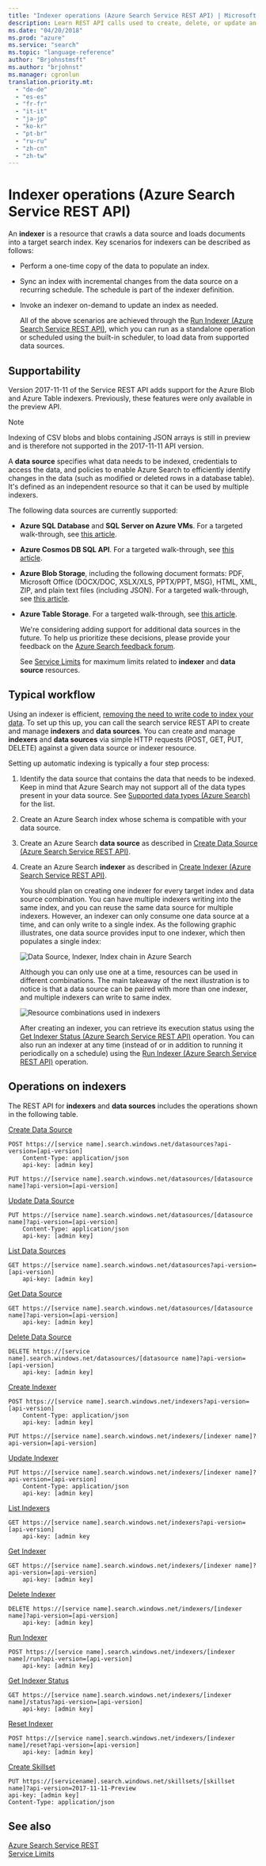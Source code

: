 ```yaml
---
title: "Indexer operations (Azure Search Service REST API) | Microsoft docs"
description: Learn REST API calls used to create, delete, or update an Azure Search indexer used for crawling external data sources for searchable content.
ms.date: "04/20/2018"
ms.prod: "azure"
ms.service: "search"
ms.topic: "language-reference"
author: "Brjohnstmsft"
ms.author: "brjohnst"
ms.manager: cgronlun
translation.priority.mt:
  - "de-de"
  - "es-es"
  - "fr-fr"
  - "it-it"
  - "ja-jp"
  - "ko-kr"
  - "pt-br"
  - "ru-ru"
  - "zh-cn"
  - "zh-tw"
---
```

# Indexer operations (Azure Search Service REST API)

 An **indexer** is a resource that crawls a data source and loads documents into a target search index. Key scenarios for indexers can be described as follows:  

- Perform a one-time copy of the data to populate an index.  

- Sync an index with incremental changes from the data source on a recurring schedule. The schedule is part of the indexer definition.  

- Invoke an indexer on-demand to update an index as needed.  

  All of the above scenarios are achieved through the [Run Indexer &#40;Azure Search Service REST API&#41;](run-indexer.md), which you can run as a standalone operation or scheduled using the built-in scheduler, to load data from supported data sources.  

## Supportability

 Version 2017-11-11 of the Service REST API adds support for the Azure Blob and Azure Table indexers. Previously, these features were only available in the preview API.

 > [!NOTE]
 > Indexing of CSV blobs and blobs containing JSON arrays is still in preview and is therefore not supported in the 2017-11-11 API version.

 A **data source** specifies what data needs to be indexed, credentials to access the data, and policies to enable Azure Search to efficiently identify changes in the data (such as modified or deleted rows in a database table). It's defined as an independent resource so that it can be used by multiple indexers.  

 The following data sources are currently supported:  

- **Azure SQL Database** and **SQL Server on Azure VMs**. For a targeted walk-through, see [this article](https://azure.microsoft.com/documentation/articles/search-howto-connecting-azure-sql-database-to-azure-search-using-indexers/).
- **Azure Cosmos DB SQL API**. For a targeted walk-through, see [this article](https://docs.microsoft.com/azure/search/search-howto-index-documentdb).
- **Azure Blob Storage**, including the following document formats: PDF, Microsoft Office (DOCX/DOC, XSLX/XLS, PPTX/PPT, MSG), HTML, XML, ZIP, and plain text files (including JSON). For  a targeted walk-through, see [this article](https://azure.microsoft.com/documentation/articles/search-howto-indexing-azure-blob-storage).
- **Azure Table Storage**. For a targeted walk-through, see [this article](https://azure.microsoft.com/documentation/articles/search-howto-indexing-azure-tables).

  We're considering adding support for additional data sources in the future. To help us prioritize these decisions, please provide your feedback on the [Azure Search feedback forum](http://feedback.azure.com/forums/263029-azure-search).  

  See [Service Limits](https://azure.microsoft.com/documentation/articles/search-limits-quotas-capacity/) for maximum limits related to **indexer** and **data source** resources.  

## Typical workflow  

Using an indexer is efficient, [removing the need to write code to index your data](https://azure.microsoft.com/en-in/blog/load-data-into-azure-search-with-zero-code-required/). To set up this up, you can call the search service REST API to create and manage **indexers** and **data sources**. You can create and manage **indexers** and **data sources** via simple HTTP requests (POST, GET, PUT, DELETE) against a given data source or indexer resource.  

 Setting up automatic indexing is typically a four step process:  

1. Identify the data source that contains the data that needs to be indexed. Keep in mind that Azure Search may not support all of the data types present in your data source. See [Supported data types &#40;Azure Search&#41;](supported-data-types.md) for the list.  

2. Create an Azure Search index whose schema is compatible with your data source.  

3. Create an Azure Search **data source** as described in [Create Data Source &#40;Azure Search Service REST API&#41;](create-data-source.md).  

4. Create an Azure Search **indexer** as described in [Create Indexer &#40;Azure Search Service REST API&#41;](create-indexer.md).  

   You should plan on creating one indexer for every target index and data source combination. You can have multiple indexers writing into the same index, and you can reuse the same data source for multiple indexers. However, an indexer can only consume one data source at a time, and can only write to a single index. As the following graphic illustrates, one data source provides input to one indexer, which then populates a single index:  

   ![Data Source, Indexer, Index chain in Azure Search](media/azsrch-ds-indxr-index.png "Azsrch-ds-indxr-index")  

   Although you can only use one at a time, resources can be used in different combinations. The main takeaway of the next illustration is to notice is that a data source can be paired with more than one indexer, and multiple indexers can write to same index.  

   ![Resource combinations used in indexers](media/azsrch-ds2-indexer3-index2.png "AzSrch-DS2-Indexer3-Index2")  

   After creating an indexer, you can retrieve its execution status using the [Get Indexer Status &#40;Azure Search Service REST API&#41;](get-indexer-status.md) operation. You can also run an indexer at any time (instead of or in addition to running it periodically on a schedule) using the [Run Indexer &#40;Azure Search Service REST API&#41;](run-indexer.md) operation.  

## Operations on indexers  
 The REST API for **indexers** and **data sources** includes the operations shown in the following table.  

 [Create Data Source](create-data-source.md)  

```http   
POST https://[service name].search.windows.net/datasources?api-version=[api-version]  
    Content-Type: application/json  
    api-key: [admin key]  
```  

```http   
PUT https://[service name].search.windows.net/datasources/[datasource name]?api-version=[api-version]  
```  

 [Update Data Source](update-data-source.md)  

```http   
PUT https://[service name].search.windows.net/datasources/[datasource name]?api-version=[api-version]  
    Content-Type: application/json  
    api-key: [admin key]  
```  

 [List Data Sources](list-data-sources.md)  

```http   
GET https://[service name].search.windows.net/datasources?api-version=[api-version]  
    api-key: [admin key]  
```  

 [Get Data Source](get-data-source.md)  

```http   
GET https://[service name].search.windows.net/datasources/[datasource name]?api-version=[api-version]  
    api-key: [admin key]  
```  

 [Delete Data Source](delete-data-source.md)  

```http   
DELETE https://[service name].search.windows.net/datasources/[datasource name]?api-version=[api-version]  
    api-key: [admin key]  
```  

 [Create Indexer](create-indexer.md)  

```http   
POST https://[service name].search.windows.net/indexers?api-version=[api-version]  
    Content-Type: application/json  
    api-key: [admin key]  
```  

```http   
PUT https://[service name].search.windows.net/indexers/[indexer name]?api-version=[api-version]  
```  

 [Update Indexer](update-indexer.md)  

```http   
PUT https://[service name].search.windows.net/indexers/[indexer name]?api-version=[api-version]  
    Content-Type: application/json  
    api-key: [admin key]  
```  

 [List Indexers](list-indexers.md)  

```http   
GET https://[service name].search.windows.net/indexers?api-version=[api-version]  
    api-key: [admin key  
```  

 [Get Indexer](get-indexer.md)  

```http   
GET https://[service name].search.windows.net/indexers/[indexer name]?api-version=[api-version]  
    api-key: [admin key]  
```  

 [Delete Indexer](delete-indexer.md)  

```http   
DELETE https://[service name].search.windows.net/indexers/[indexer name]?api-version=[api-version]  
    api-key: [admin key]  
```  

 [Run Indexer](run-indexer.md)  

```http   
POST https://[service name].search.windows.net/indexers/[indexer name]/run?api-version=[api-version]  
    api-key: [admin key]  
```  

 [Get Indexer Status](get-indexer-status.md)  

```http   
GET https://[service name].search.windows.net/indexers/[indexer name]/status?api-version=[api-version]  
    api-key: [admin key]  
```  

 [Reset Indexer](reset-indexer.md)  

```http   
POST https://[service name].search.windows.net/indexers/[indexer name]/reset?api-version=[api-version]  
    api-key: [admin key]  
```  

 [Create Skillset](create-skillset.md)  

```http  
PUT https://[servicename].search.windows.net/skillsets/[skillset name]?api-version=2017-11-11-Preview
api-key: [admin key]
Content-Type: application/json
```  

## See also  
 [Azure Search Service REST](index.md)   
 [Service Limits](https://azure.microsoft.com/documentation/articles/search-limits-quotas-capacity/)  
